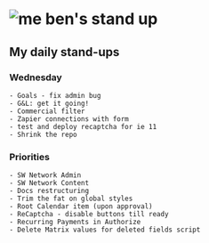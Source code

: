 # ![me](https://avatars2.githubusercontent.com/u/5232044?s=50&v=4) ben's stand up

## My daily stand-ups


### Wednesday

    - Goals - fix admin bug
    - G&L: get it going!
    - Commercial filter
    - Zapier connections with form
    - test and deploy recaptcha for ie 11
    - Shrink the repo

### Priorities 
    
    - SW Network Admin
    - SW Network Content
    - Docs restructuring
    - Trim the fat on global styles
    - Root Calendar item (upon approval)
    - ReCaptcha - disable buttons till ready
    - Recurring Payments in Authorize
    - Delete Matrix values for deleted fields script

